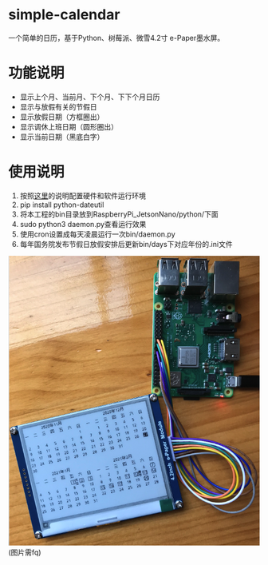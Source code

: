 # simple-calendar
一个简单的日历，基于Python、树莓派、微雪4.2寸 e-Paper墨水屏。
# 功能说明
  * 显示上个月、当前月、下个月、下下个月日历
  * 显示与放假有关的节假日
  * 显示放假日期（方框圈出）
  * 显示调休上班日期（圆形圈出）
  * 显示当前日期（黑底白字）
# 使用说明
  1. 按照[这里](https://www.waveshare.net/wiki/4.2inch_e-Paper_Module)的说明配置硬件和软件运行环境
  2. pip install python-dateutil
  3. 将本工程的bin目录放到RaspberryPi_JetsonNano/python/下面
  4. sudo python3 daemon.py查看运行效果
  5. 使用cron设置成每天凌晨运行一次bin/daemon.py
  6. 每年国务院发布节假日放假安排后更新bin/days下对应年份的.ini文件
 
![效果图](/img/sample.png)
(图片需fq)
